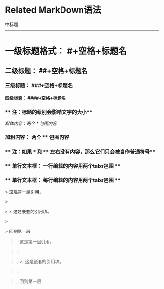 Related
MarkDown语法
=================================
中标题
————————————————————————————————————
# 一级标题格式： #+空格+标题名
## 二级标题： ##+空格+标题名
### 三级标题： ###+空格+标题名
#### 四级标题： ####+空格+标题名
### ** 注：标题的级别会影响文字的大小**

*斜体内容：两个 * 包围内容*
### **加粗内容： 两个 ** 包围内容**
### ** 注：如果 * 和 ** 左右没有内容，那么它们只会被当作普通符号**
### ** 单行文本框： 一行编辑的内容用两个tabs包围 **
### ** 单行文本框： 每行编辑的内容用两个tabs包围 **


&gt; 这是第一层引用。

&gt;

&gt; &gt; 这是嵌套的引用块。

&gt;

&gt; 回到第一层


>; 这是第一层引用。

>;

>; >; 这是嵌套的引用块。

>;

>; 回到第一层



